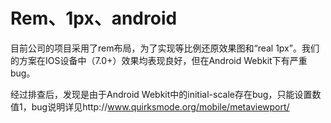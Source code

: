 # Rem、1px、android

目前公司的项目采用了rem布局，为了实现等比例还原效果图和“real 1px”。我们的方案在IOS设备中（7.0+）效果均表现良好，但在Android Webkit下有严重bug。

经过排查后，发现是由于Android Webkit中的initial-scale存在bug，只能设置数值1，bug说明详见http://www.quirksmode.org/mobile/metaviewport/





